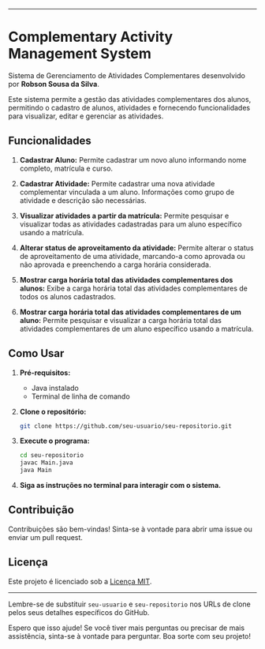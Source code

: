 
---

# Complementary Activity Management System

Sistema de Gerenciamento de Atividades Complementares desenvolvido por **Robson Sousa da Silva**.

Este sistema permite a gestão das atividades complementares dos alunos, permitindo o cadastro de alunos, atividades e fornecendo funcionalidades para visualizar, editar e gerenciar as atividades.

## Funcionalidades

1. **Cadastrar Aluno:** Permite cadastrar um novo aluno informando nome completo, matrícula e curso.

2. **Cadastrar Atividade:** Permite cadastrar uma nova atividade complementar vinculada a um aluno. Informações como grupo de atividade e descrição são necessárias.

3. **Visualizar atividades a partir da matrícula:** Permite pesquisar e visualizar todas as atividades cadastradas para um aluno específico usando a matrícula.

4. **Alterar status de aproveitamento da atividade:** Permite alterar o status de aproveitamento de uma atividade, marcando-a como aprovada ou não aprovada e preenchendo a carga horária considerada.

5. **Mostrar carga horária total das atividades complementares dos alunos:** Exibe a carga horária total das atividades complementares de todos os alunos cadastrados.

6. **Mostrar carga horária total das atividades complementares de um aluno:** Permite pesquisar e visualizar a carga horária total das atividades complementares de um aluno específico usando a matrícula.

## Como Usar

1. **Pré-requisitos:**
   - Java instalado
   - Terminal de linha de comando

2. **Clone o repositório:**
   ```bash
   git clone https://github.com/seu-usuario/seu-repositorio.git
   ```

3. **Execute o programa:**
   ```bash
   cd seu-repositorio
   javac Main.java
   java Main
   ```

4. **Siga as instruções no terminal para interagir com o sistema.**

## Contribuição

Contribuições são bem-vindas! Sinta-se à vontade para abrir uma issue ou enviar um pull request.

## Licença

Este projeto é licenciado sob a [Licença MIT](LICENSE.txt).

--- 

Lembre-se de substituir `seu-usuario` e `seu-repositorio` nos URLs de clone pelos seus detalhes específicos do GitHub.

Espero que isso ajude! Se você tiver mais perguntas ou precisar de mais assistência, sinta-se à vontade para perguntar. Boa sorte com seu projeto!
